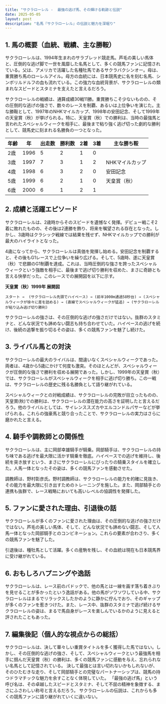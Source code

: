 ```yaml
---
title: "サクラローレル -  最強の逃げ馬、その輝ける軌跡と伝説"
date: 2025-05-05
layout: post
description: "名馬『サクラローレル』の伝説と魅力を深堀り"
---
```


## 1. 馬の概要（血統、戦績、主な勝鞍）

サクラローレルは、1994年生まれのサラブレッド競走馬。芦毛の美しい馬体と、圧倒的な逃げ脚で一世を風靡した名馬として、多くの競馬ファンに記憶されている。父は、アメリカで活躍した名種牡馬であるサクラバクシンオー。母は、重賞勝ち馬のローレルアイル。母方の血統には、日本競馬史に名を刻む名馬、シンボリルドルフの血も流れている。この強力な血統背景が、サクラローレルの類まれなスピードとスタミナを支えたと言えるだろう。

サクラローレルの戦績は、通算成績30戦11勝。重賞勝ちこそ少ないものの、その圧倒的な逃げの強さで、数々のレースを制覇、あるいは上位争いを演じた。主な勝鞍として、1997年のNHKマイルカップ、1998年の安田記念、そして1999年の天皇賞（秋）が挙げられる。特に、天皇賞（秋）での勝利は、当時の最強馬と言われたスペシャルウィークを相手に、最後まで粘り強く逃げ切った劇的な勝利として、競馬史に刻まれる名勝負の一つとなった。

| 年齢 | 年 | 出走数 | 勝利数 | 2着 | 3着 | 主な勝ち鞍 |
|---|---|---|---|---|---|---|
| 2歳 | 1996 | 5 | 2 | 1 | 0 |  |
| 3歳 | 1997 | 7 | 3 | 1 | 2 | NHKマイルカップ |
| 4歳 | 1998 | 6 | 3 | 2 | 0 | 安田記念 |
| 5歳 | 1999 | 6 | 2 | 1 | 0 | 天皇賞（秋） |
| 6歳 | 2000 | 6 | 1 | 2 | 1 |  |


## 2. 成績と活躍エピソード

サクラローレルは、2歳時からそのスピードを遺憾なく発揮。デビュー戦こそ2着に敗れたものの、その後は2連勝を飾り、将来を嘱望される存在となった。しかし、3歳時はクラシック戦線では結果を残せず、NHKマイルカップでの勝利が最大のハイライトとなった。

4歳になってから、サクラローレルは真価を発揮し始める。安田記念を制覇すると、その後もG1レースで上位争いを繰り広げる。そして、5歳時、遂に天皇賞（秋）で悲願のG1制覇を達成。これは、当時圧倒的な強さを誇ったスペシャルウィークという強敵を相手に、最後まで逃げ切り勝利を収めた、まさに奇跡とも言える快挙だった。このレースでの展開図を以下に示す。

**天皇賞（秋）1999年 展開図**

```
スタート →  (サクラローレル先頭でハイペース) → (前半1000m通過58秒台) → (スペシャルウィークが徐々に差を詰める) → (直線でスペシャルウィークが猛追) → (サクラローレルが粘り込み逃げ切り勝利)
```

サクラローレルの強さは、その圧倒的な逃げの強さだけではない。抜群のスタミナと、どんな状況でも諦めない闘志も持ち合わせていた。ハイペースの逃げを続け、後続の追撃を振り切るその姿は、多くの競馬ファンを魅了し続けた。


## 3. ライバル馬との対決

サクラローレルの最大のライバルは、間違いなくスペシャルウィークであった。両者は、4歳から5歳にかけて何度も激突。そのほとんどが、スペシャルウィークが圧倒的な強さで勝利を収める展開であった。しかし、1999年の天皇賞（秋）では、サクラローレルがスペシャルウィークを相手に逃げ切り勝ち。この一戦は、サクラローレルの歴史に残る名勝負として語り継がれている。

スペシャルウィークとの対戦成績は、サクラローレルの完敗が目立ったものの、天皇賞(秋)での勝利は、サクラローレルの潜在能力の高さを証明したと言えるだろう。他のライバルとしては、サイレンススズカやエルコンドルパサーなどが挙げられる。これらの強豪馬と競り合ったことで、サクラローレルの実力はさらに磨かれたと言える。


## 4. 騎手や調教師との関係性

サクラローレルは、主に岡部幸雄騎手が騎乗。岡部騎手は、サクラローレルの持ち味である逃げを最大限に活かす騎乗を徹底。ハイペースでの逃げを維持し、後続を突き放すという、まさにサクラローレルにぴったりの騎乗スタイルを確立した。人馬一体となったその姿は、多くの競馬ファンを感動させた。

調教師は、野村彰彦氏。野村調教師は、サクラローレルの能力を的確に見抜き、その能力を最大限に引き出すためのトレーニングを施した。また、岡部騎手との連携も抜群で、レース戦略においても高いレベルの協調性を発揮した。


## 5. ファンに愛された理由、引退後の話

サクラローレルが多くのファンに愛された理由は、その圧倒的な逃げの強さだけではない。芦毛の美しい馬体、そして、どんな状況でも諦めない闘志、そして人馬一体となった岡部騎手とのコンビネーション。これらの要素が合わさり、多くの競馬ファンを魅了した。

引退後は、種牡馬として活躍。多くの産駒を残し、その血統は現在も日本競馬界に受け継がれている。


## 6. おもしろハプニングや逸話

サクラローレルは、レース前のパドックで、他の馬とは一線を画す落ち着きぶりを見せることが多かったという逸話がある。他の馬がソワソワしている中、サクラローレルはまるでリラックスしたかのように静かに佇んでおり、そのギャップが多くのファンを惹きつけた。また、レース中、抜群のスタミナで逃げ続けるサクラローレルの姿は、まるで馬自身がレースを楽しんでいるかのように見えると評されたこともあった。


## 7. 編集後記（個人的な視点からの総括）

サクラローレルは、決して華々しい重賞タイトルを多く獲得した馬ではない。しかし、その圧倒的な逃げの強さ、そして、スペシャルウィークという最強馬を相手に掴んだ天皇賞（秋）の勝利は、多くの競馬ファンに感動を与え、忘れられない名馬として記憶されている。  決して最強とは言い切れないかもしれないが、そのひたむきな走り、そして岡部騎手との完璧なパートナーシップは、競馬の持つドラマチックな魅力を余すことなく体現していた。  「最強の逃げ馬」という呼び名は、その卓越したスピードとスタミナ、そして不屈の精神を象徴する、まさにふさわしい称号と言えるだろう。  サクラローレルの伝説は、これからも多くの競馬ファンに語り継がれていくに違いない。
